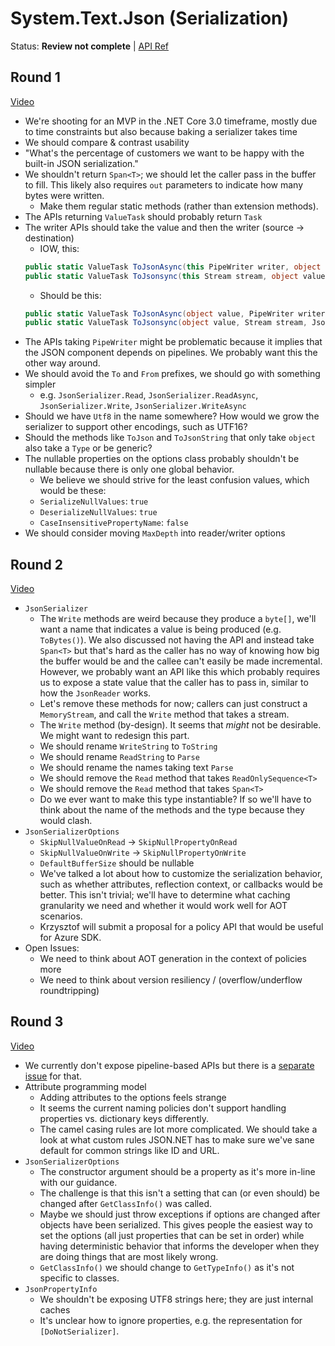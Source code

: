 # System.Text.Json (Serialization)

Status: **Review not complete** | 
[API Ref](https://github.com/dotnet/corefx/issues/34372)

## Round 1

[Video](https://www.youtube.com/watch?v=I_CNwnkNDNA)

* We're shooting for an MVP in the .NET Core 3.0 timeframe, mostly due to
  time constraints but also because baking a serializer takes time
* We should compare & contrast usability
* "What's the percentage of customers we want to be happy with the built-in JSON
  serialization."
* We shouldn't return `Span<T>`; we should let the caller pass in the buffer to
  fill. This likely also requires `out` parameters to indicate how many bytes
  were written.
    - Make them regular static methods (rather than extension methods).
* The APIs returning `ValueTask` should probably return `Task`
* The writer APIs should take the value and then the writer (source -> destination)
    - IOW, this:
    ```C#
    public static ValueTask ToJsonAsync(this PipeWriter writer, object value, JsonConverterOptions options = null, CancellationToken cancellationToken = default);
    public static ValueTask ToJsonsync(this Stream stream, object value, JsonConverterOptions options = null, CancellationToken cancellationToken = default);
    ```
    - Should be this:
    ```C#
    public static ValueTask ToJsonAsync(object value, PipeWriter writer, JsonConverterOptions options = null, CancellationToken cancellationToken = default);
    public static ValueTask ToJsonsync(object value, Stream stream, JsonConverterOptions options = null, CancellationToken cancellationToken = default);
    ```
* The APIs taking `PipeWriter` might be problematic because it implies that the
  JSON component depends on pipelines. We probably want this the other way
  around.
* We should avoid the `To` and `From` prefixes, we should go with something simpler 
    - e.g. `JsonSerializer.Read`, `JsonSerializer.ReadAsync`, `JsonSerializer.Write`, `JsonSerializer.WriteAsync`
* Should we have `Utf8` in the name somewhere? How would we grow the serializer
  to support other encodings, such as UTF16?
* Should the methods like `ToJson` and `ToJsonString` that only take `object`
  also take a `Type` or be generic?
* The nullable properties on the options class probably shouldn't be nullable
  because there is only one global behavior.
    - We believe we should strive for the least confusion values, which would be
      these:
    - `SerializeNullValues`: `true`
    - `DeserializeNullValues`: `true`
    - `CaseInsensitivePropertyName`: `false`
* We should consider moving `MaxDepth` into reader/writer options

## Round 2

[Video](https://www.youtube.com/watch?v=mAg2UGrkJdA)

* `JsonSerializer`
    - The `Write` methods are weird because they produce a `byte[]`, we'll want
      a name that indicates a value is being produced (e.g. `ToBytes()`). We
      also discussed not having the API and instead take `Span<T>` but that's
      hard as the caller has no way of knowing how big the buffer would be and
      the callee can't easily be made incremental. However, we probably want an
      API like this which probably requires us to expose a state value that the
      caller has to pass in, similar to how the `JsonReader` works.
    - Let's remove these methods for now; callers can just construct a
      `MemoryStream`, and call the `Write` method that takes a stream.
    - The `Write` method (by-design). It seems that *might* not be desirable. We
      might want to redesign this part.
    - We should rename `WriteString` to `ToString`
    - We should rename `ReadString` to `Parse`
    - We should rename the names taking text `Parse`
    - We should remove the `Read` method that takes `ReadOnlySequence<T>`
    - We should remove the `Read` method that takes `Span<T>`
    - Do we ever want to make this type instantiable? If so we'll have to think
      about the name of the methods and the type because they would clash.
* `JsonSerializerOptions`
    - `SkipNullValueOnRead` -> `SkipNullPropertyOnRead`
    - `SkipNullValueOnWrite` -> `SkipNullPropertyOnWrite`
    - `DefaultBufferSize` should be nullable
    - We've talked a lot about how to customize the serialization behavior, such
      as whether attributes, reflection context, or callbacks would be better.
      This isn't trivial; we'll have to determine what caching granularity we
      need and whether it would work well for AOT scenarios.
    - Krzysztof will submit a proposal for a policy API that would be useful for
      Azure SDK.
* Open Issues:
    - We need to think about AOT generation in the context of policies more
    - We need to think about version resiliency / (overflow/underflow roundtripping)

## Round 3

[Video](https://www.youtube.com/watch?v=_CdV75tEsVk)

* We currently don't expose pipeline-based APIs but there is a
  [separate issue](https://github.com/dotnet/corefx/issues/35808) for that.
* Attribute programming model
    - Adding attributes to the options feels strange
    - It seems the current naming policies don't support handling properties vs.
      dictionary keys differently.
    - The camel casing rules are lot more complicated. We should take a look at
      what custom rules JSON.NET has to make sure we've sane default for common
      strings like ID and URL.
* `JsonSerializerOptions`
    - The constructor argument should be a property as it's more in-line with
      our guidance.
    - The challenge is that this isn't a setting that can (or even should) be
      changed after `GetClassInfo()` was called.
    - Maybe we should just throw exceptions if options are changed after objects
      have been serialized. This gives people the easiest way to set the options
      (all just properties that can be set in order) while having deterministic
      behavior that informs the developer when they are doing things that are
      most likely wrong.
    - `GetClassInfo()` we should change to `GetTypeInfo()` as it's not specific
      to classes.
* `JsonPropertyInfo`
    - We shouldn't be exposing UTF8 strings here; they are just internal caches
    - It's unclear how to ignore properties, e.g. the representation for
      `[DoNotSerializer]`.






